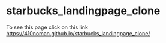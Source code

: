 # starbucks_landingpage_clone
To see this page click on this link https://410noman.github.io/starbucks_landingpage_clone/
